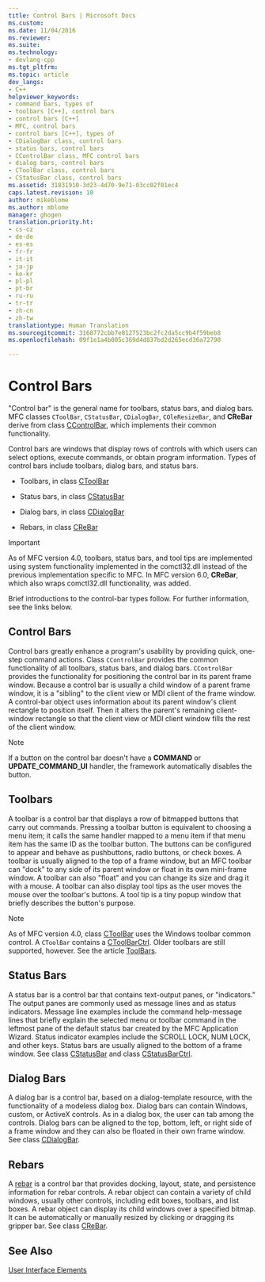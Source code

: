 ```yaml
---
title: Control Bars | Microsoft Docs
ms.custom: 
ms.date: 11/04/2016
ms.reviewer: 
ms.suite: 
ms.technology:
- devlang-cpp
ms.tgt_pltfrm: 
ms.topic: article
dev_langs:
- C++
helpviewer_keywords:
- command bars, types of
- toolbars [C++], control bars
- control bars [C++]
- MFC, control bars
- control bars [C++], types of
- CDialogBar class, control bars
- status bars, control bars
- CControlBar class, MFC control bars
- dialog bars, control bars
- CToolBar class, control bars
- CStatusBar class, control bars
ms.assetid: 31831910-3d23-4d70-9e71-03cc02f01ec4
caps.latest.revision: 10
author: mikeblome
ms.author: mblome
manager: ghogen
translation.priority.ht:
- cs-cz
- de-de
- es-es
- fr-fr
- it-it
- ja-jp
- ko-kr
- pl-pl
- pt-br
- ru-ru
- tr-tr
- zh-cn
- zh-tw
translationtype: Human Translation
ms.sourcegitcommit: 3168772cbb7e8127523bc2fc2da5cc9b4f59beb8
ms.openlocfilehash: 09f1e1a4b005c369d4d837bd2d265ecd36a72790

---
```

# Control Bars
"Control bar" is the general name for toolbars, status bars, and dialog bars. MFC classes `CToolBar`, `CStatusBar`, `CDialogBar`, `COleResizeBar`, and **CReBar** derive from class [CControlBar](../mfc/reference/ccontrolbar-class.md), which implements their common functionality.  
  
 Control bars are windows that display rows of controls with which users can select options, execute commands, or obtain program information. Types of control bars include toolbars, dialog bars, and status bars.  
  
-   Toolbars, in class [CToolBar](../mfc/reference/ctoolbar-class.md)  
  
-   Status bars, in class [CStatusBar](../mfc/reference/cstatusbar-class.md)  
  
-   Dialog bars, in class [CDialogBar](../mfc/reference/cdialogbar-class.md)  
  
-   Rebars, in class [CReBar](../mfc/reference/crebar-class.md)  
  
> [!IMPORTANT]
>  As of MFC version 4.0, toolbars, status bars, and tool tips are implemented using system functionality implemented in the comctl32.dll instead of the previous implementation specific to MFC. In MFC version 6.0, **CReBar**, which also wraps comctl32.dll functionality, was added.  
  
 Brief introductions to the control-bar types follow. For further information, see the links below.  
  
## Control Bars  
 Control bars greatly enhance a program's usability by providing quick, one-step command actions. Class `CControlBar` provides the common functionality of all toolbars, status bars, and dialog bars. `CControlBar` provides the functionality for positioning the control bar in its parent frame window. Because a control bar is usually a child window of a parent frame window, it is a "sibling" to the client view or MDI client of the frame window. A control-bar object uses information about its parent window's client rectangle to position itself. Then it alters the parent's remaining client-window rectangle so that the client view or MDI client window fills the rest of the client window.  
  
> [!NOTE]
>  If a button on the control bar doesn't have a **COMMAND** or **UPDATE_COMMAND_UI** handler, the framework automatically disables the button.  
  
## Toolbars  
 A toolbar is a control bar that displays a row of bitmapped buttons that carry out commands. Pressing a toolbar button is equivalent to choosing a menu item; it calls the same handler mapped to a menu item if that menu item has the same ID as the toolbar button. The buttons can be configured to appear and behave as pushbuttons, radio buttons, or check boxes. A toolbar is usually aligned to the top of a frame window, but an MFC toolbar can "dock" to any side of its parent window or float in its own mini-frame window. A toolbar can also "float" and you can change its size and drag it with a mouse. A toolbar can also display tool tips as the user moves the mouse over the toolbar's buttons. A tool tip is a tiny popup window that briefly describes the button's purpose.  
  
> [!NOTE]
>  As of MFC version 4.0, class [CToolBar](../mfc/reference/ctoolbar-class.md) uses the Windows toolbar common control. A `CToolBar` contains a [CToolBarCtrl](../mfc/reference/ctoolbarctrl-class.md). Older toolbars are still supported, however. See the article [ToolBars](../mfc/mfc-toolbar-implementation.md).  
  
## Status Bars  
 A status bar is a control bar that contains text-output panes, or "indicators." The output panes are commonly used as message lines and as status indicators. Message line examples include the command help-message lines that briefly explain the selected menu or toolbar command in the leftmost pane of the default status bar created by the MFC Application Wizard. Status indicator examples include the SCROLL LOCK, NUM LOCK, and other keys. Status bars are usually aligned to the bottom of a frame window. See class [CStatusBar](../mfc/reference/cstatusbar-class.md) and class [CStatusBarCtrl](../mfc/reference/cstatusbarctrl-class.md).  
  
## Dialog Bars  
 A dialog bar is a control bar, based on a dialog-template resource, with the functionality of a modeless dialog box. Dialog bars can contain Windows, custom, or ActiveX controls. As in a dialog box, the user can tab among the controls. Dialog bars can be aligned to the top, bottom, left, or right side of a frame window and they can also be floated in their own frame window. See class [CDialogBar](../mfc/reference/cdialogbar-class.md).  
  
## Rebars  
 A [rebar](../mfc/using-crebarctrl.md) is a control bar that provides docking, layout, state, and persistence information for rebar controls. A rebar object can contain a variety of child windows, usually other controls, including edit boxes, toolbars, and list boxes. A rebar object can display its child windows over a specified bitmap. It can be automatically or manually resized by clicking or dragging its gripper bar. See class [CReBar](../mfc/reference/crebar-class.md).  
  
## See Also  
 [User Interface Elements](../mfc/user-interface-elements-mfc.md)



<!--HONumber=Jan17_HO1-->


